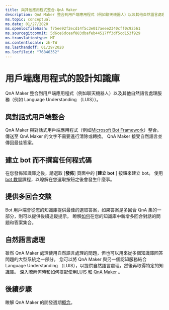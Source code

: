 ```yaml
---
title: 與其他應用程式整合-QnA Maker
description: QnA Maker 整合到用戶端應用程式（例如聊天機器人）以及其他自然語言處理服務（例如 Language Understanding （LUIS））。
ms.topic: conceptual
ms.date: 01/27/2020
ms.openlocfilehash: f75ee92f2ecd14f5c3e017aeee2340cff0c92561
ms.sourcegitcommit: 5d6ce6dceaf883dbafeb44517ff3df5cd153f929
ms.translationtype: MT
ms.contentlocale: zh-TW
ms.lasthandoff: 01/29/2020
ms.locfileid: "76846352"
---
```

# <a name="design-knowledge-base-for-client-applications"></a>用戶端應用程式的設計知識庫

QnA Maker 整合到用戶端應用程式（例如聊天機器人）以及其他自然語言處理服務（例如 Language Understanding （LUIS））。

## <a name="integration-with-a-conversational-client"></a>與對話式用戶端整合

QnA Maker 與對話式用戶端應用程式（例如[Microsoft Bot Framework](https://dev.botframework.com/)）整合。 傳送至 QnA Maker 的文字不需要進行清除或轉換。 QnA Maker 接受自然語言並傳回最佳答案。

## <a name="create-a-bot-without-writing-any-code"></a>建立 bot 而不撰寫任何程式碼

在您發佈知識庫之後，請選取 [**發佈**] 頁面中的 [**建立 bot** ] 按鈕來建立 bot。 使用[bot 教學](../tutorials/create-qna-bot.md)課程，以瞭解在您選取按鈕之後會發生什麼事。

## <a name="providing-multi-turn-conversations"></a>提供多回合交談

Bot 用戶端會從您的知識庫提供最佳的選取答案，如果答案是多回合 QnA 集的一部分，則可以提供後續追蹤提示。 瞭解[如何](../how-to/multiturn-conversation.md)在您的知識庫中新增多回合對話的問題和答案集合。

## <a name="natural-language-processing"></a>自然語言處理

雖然 QnA Maker 處理使用自然語言處理的問題，但也可以用來從多個知識庫回答問題的大型系統之一部分。 您可以將 QnA Maker 與另一個認知服務結合 Language Understanding （LUIS），以提供自然語言處理，然後再取得特定的知識庫。 深入瞭解何時和如何搭配使用[LUIS 和 QnA Maker](../../luis/choose-natural-language-processing-service.md?toc=/azure/cognitive-services/qnamaker/toc.json) 。

## <a name="next-steps"></a>後續步驟

瞭解 QnA Maker 的開發週期[概念](development-lifecycle-knowledge-base.md)。